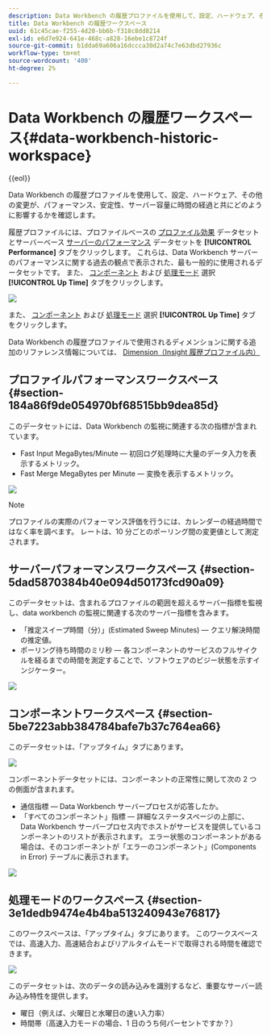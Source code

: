 ```yaml
---
description: Data Workbench の履歴プロファイルを使用して、設定、ハードウェア、その他の変更が、パフォーマンス、安定性、サーバー容量に時間の経過と共にどのように影響するかを確認します。
title: Data Workbench の履歴ワークスペース
uuid: 61c45cae-f255-4d20-bb6b-f318c8dd8214
exl-id: e6d7e924-641e-468c-a828-16ebe1c8724f
source-git-commit: b1dda69a606a16dccca30d2a74c7e63dbd27936c
workflow-type: tm+mt
source-wordcount: '400'
ht-degree: 2%

---
```


# Data Workbench の履歴ワークスペース{#data-workbench-historic-workspace}

{{eol}}

Data Workbench の履歴プロファイルを使用して、設定、ハードウェア、その他の変更が、パフォーマンス、安定性、サーバー容量に時間の経過と共にどのように影響するかを確認します。

履歴プロファイルには、プロファイルベースの [プロファイル効果](../../../home/monitoring-installation/monitoring-profiles/monitoring-historical-using.md#section-184a86f9de054970bf68515bb9dea85d) データセットとサーバーベース [サーバーのパフォーマンス](../../../home/monitoring-installation/monitoring-profiles/monitoring-historical-using.md#section-5dad5870384b40e094d50173fcd90a09) データセットを **[!UICONTROL Performance]** タブをクリックします。 これらは、Data Workbench サーバーのパフォーマンスに関する過去の観点で表示された、最も一般的に使用されるデータセットです。 また、 [コンポーネント](../../../home/monitoring-installation/monitoring-profiles/monitoring-historical-using.md#section-5be7223abb384784bafe7b37c764ea66) および [処理モード](../../../home/monitoring-installation/monitoring-profiles/monitoring-historical-using.md#section-5be7223abb384784bafe7b37c764ea66) 選択 **[!UICONTROL Up Time]** タブをクリックします。

![](assets/Historic_Performance.png)

また、 [コンポーネント](../../../home/monitoring-installation/monitoring-profiles/monitoring-historical-using.md#section-5be7223abb384784bafe7b37c764ea66) および [処理モード](../../../home/monitoring-installation/monitoring-profiles/monitoring-historical-using.md#section-5be7223abb384784bafe7b37c764ea66) 選択 **[!UICONTROL Up Time]** タブをクリックします。

Data Workbench の履歴プロファイルで使用されるディメンションに関する追加のリファレンス情報については、 [Dimension（Insight 履歴プロファイル内）](../../../home/monitoring-installation/monitoring-appendix/monitoring-historical.md#concept-a42837c9c9274f83ad5bc5a6720f02b0)

## プロファイルパフォーマンスワークスペース {#section-184a86f9de054970bf68515bb9dea85d}

このデータセットには、Data Workbench の監視に関連する次の指標が含まれています。

* Fast Input MegaBytes/Minute — 初回ログ処理時に大量のデータ入力を表示するメトリック。
* Fast Merge MegaBytes per Minute — 変換を表示するメトリック。

![](assets/Historic_Profile_Performance.png)

>[!NOTE]
>
>プロファイルの実際のパフォーマンス評価を行うには、カレンダーの経過時間ではなく率を調べます。 レートは、10 分ごとのポーリング間の変更値として測定されます。

## サーバーパフォーマンスワークスペース {#section-5dad5870384b40e094d50173fcd90a09}

このデータセットは、含まれるプロファイルの範囲を超えるサーバー指標を監視し、data workbench の監視に関連する次のサーバー指標を含みます。

* 「推定スイープ時間（分）」(Estimated Sweep Minutes) — クエリ解決時間の推定値。
* ポーリング待ち時間のミリ秒 — 各コンポーネントのサービスのフルサイクルを経るまでの時間を測定することで、ソフトウェアのビジー状態を示すインジケーター。

![](assets/Historic_Server_Performance.png)

## コンポーネントワークスペース {#section-5be7223abb384784bafe7b37c764ea66}

このデータセットは、「アップタイム」タブにあります。

![](assets/Up_Time.png)

コンポーネントデータセットには、コンポーネントの正常性に関して次の 2 つの側面が含まれます。

* 通信指標 — Data Workbench サーバープロセスが応答したか。
* 「すべてのコンポーネント」指標 — 詳細なステータスページの上部に、Data Workbench サーバープロセス内でホストがサービスを提供しているコンポーネントのリストが表示されます。 エラー状態のコンポーネントがある場合は、そのコンポーネントが「エラーのコンポーネント」(Components in Error) テーブルに表示されます。

![](assets/Up_Time_components.png)

## 処理モードのワークスペース {#section-3e1dedb9474e4b4ba513240943e76817}

このワークスペースは、「アップタイム」タブにあります。 このワークスペースでは、高速入力、高速結合およびリアルタイムモードで取得される時間を確認できます。

![](assets/Up_Time_Processing_mode.png)

このデータセットは、次のデータの読み込みを識別するなど、重要なサーバー読み込み特性を提供します。

* 曜日（例えば、火曜日と水曜日の速い入力率）
* 時間帯（高速入力モードの場合、1 日のうち何パーセントですか？）
